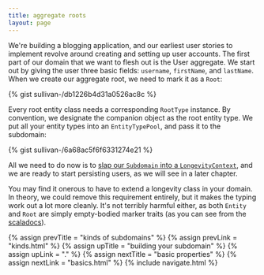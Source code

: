 ```yaml
---
title: aggregate roots
layout: page
---
```


We're building a blogging application, and our earliest user stories
to implement revolve around creating and setting up user accounts. The
first part of our domain that we want to flesh out is the User
aggregate. We start out by giving the user three basic fields:
`username`, `firstName`, and `lastName`. When we create our aggregate
root, we need to mark it as a `Root`:

{% gist sullivan-/db1226b4d31a0526ac8c %}

Every root entity class needs a corresponding `RootType`
instance. By convention, we designate the companion object as the root
entity type. We put all your entity types into an `EntityTypePool`,
and pass it to the subdomain:

{% gist sullivan-/6a68ac5f6f6331274e21 %}

All we need to do now is to [slap our `Subdomain` into a
`LongevityContext`](../context), and we are ready to start persisting users, as we
will see in a later chapter.

<div class="blue-side-bar">

You may find it onerous to have to extend a longevity class in your
domain. In theory, we could remove this requirement entirely, but it
makes the typing work out a lot more cleanly. It's not terribly
harmful either, as both <code>Entity</code> and
<code>Root</code> are simply empty-bodied marker traits (as you
can see from the <a
href="http://longevityframework.github.io/longevity/scaladocs/longevity-latest/#longevity.subdomain.Root">scaladocs</a>).

</div>

{% assign prevTitle = "kinds of subdomains" %}
{% assign prevLink = "kinds.html" %}
{% assign upTitle = "building your subdomain" %}
{% assign upLink = "." %}
{% assign nextTitle = "basic properties" %}
{% assign nextLink = "basics.html" %}
{% include navigate.html %}

